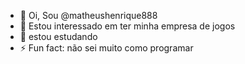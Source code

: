 - 👋 Oi, Sou @matheushenrique888
- 👀 Estou interessado em ter minha empresa de jogos
- 🌱 estou estudando
- ⚡ Fun fact: não sei muito como programar

<!---
matheushenrique888/matheushenrique888 is a ✨ special ✨ repository because its `README.md` (this file) appears on your GitHub profile.
You can click the Preview link to take a look at your changes.
--->
